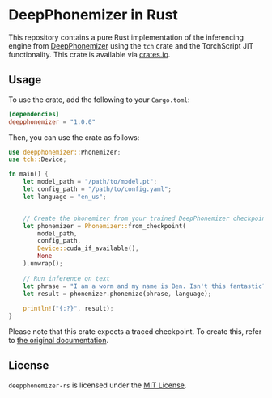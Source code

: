 # DeepPhonemizer in Rust
This repository contains a pure Rust implementation of the inferencing engine from [DeepPhonemizer](https://github.com/as-ideas/DeepPhonemizer) using the `tch` crate and the TorchScript JIT functionality. This crate is available via [crates.io](https://crates.io/crates/deepphonemizer).

## Usage
To use the crate, add the following to your `Cargo.toml`:
```toml
[dependencies]
deepphonemizer = "1.0.0"
```

Then, you can use the crate as follows:
```rust
use deepphonemizer::Phonemizer;
use tch::Device;

fn main() {
    let model_path = "/path/to/model.pt";
    let config_path = "/path/to/config.yaml";
    let language = "en_us";


    // Create the phonemizer from your trained DeepPhonemizer checkpoint
    let phonemizer = Phonemizer::from_checkpoint(
        model_path,
        config_path,
        Device::cuda_if_available(),
        None
    ).unwrap();
    
    // Run inference on text
    let phrase = "I am a worm and my name is Ben. Isn't this fantastic?".to_string();
    let result = phonemizer.phonemize(phrase, language);
    
    println!("{:?}", result);
}
```
Please note that this crate expects a traced checkpoint. To create this, refer to [the original documentation](https://github.com/as-ideas/DeepPhonemizer?tab=readme-ov-file#torchscript-export).


## License
`deepphonemizer-rs` is licensed under the [MIT License](LICENSE).
